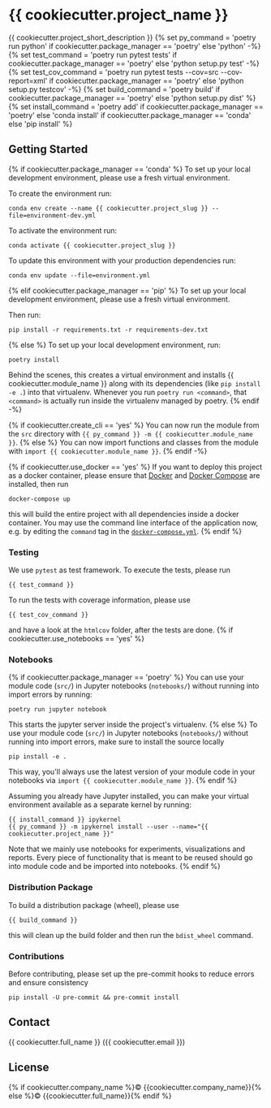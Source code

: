 # {{ cookiecutter.project_name }}
{{ cookiecutter.project_short_description }}
{% set py_command = 'poetry run python' if cookiecutter.package_manager == 'poetry' else 'python' -%}
{% set test_command = 'poetry run pytest tests' if cookiecutter.package_manager == 'poetry' else 'python setup.py test' -%}
{% set test_cov_command = 'poetry run pytest tests --cov=src --cov-report=xml' if cookiecutter.package_manager == 'poetry' else 'python setup.py testcov' -%}
{% set build_command = 'poetry build' if cookiecutter.package_manager == 'poetry' else 'python setup.py dist' %}
{% set install_command = 'poetry add' if cookiecutter.package_manager == 'poetry' else 'conda install' if cookiecutter.package_manager == 'conda' else 'pip install' %}
## Getting Started
{% if cookiecutter.package_manager == 'conda' %}
To set up your local development environment, please use a fresh virtual environment.

To create the environment run:

    conda env create --name {{ cookiecutter.project_slug }} --file=environment-dev.yml

To activate the environment run:

    conda activate {{ cookiecutter.project_slug }}

To update this environment with your production dependencies run:

    conda env update --file=environment.yml
{% elif cookiecutter.package_manager == 'pip' %}
To set up your local development environment, please use a fresh virtual environment.

Then run:

    pip install -r requirements.txt -r requirements-dev.txt
{% else %}
To set up your local development environment, run:

    poetry install

Behind the scenes, this creates a virtual environment and installs {{ cookiecutter.module_name }} along with its dependencies (like `pip install -e .`) into that virtualenv. Whenever you run `poetry run <command>`, that `<command>` is actually run inside the virtualenv managed by poetry.
{% endif -%}

{% if cookiecutter.create_cli == 'yes' %}
You can now run the module from the `src` directory with `{{ py_command }} -m {{ cookiecutter.module_name }}`.
{% else %}
You can now import functions and classes from the module with `import {{ cookiecutter.module_name }}`.
{% endif -%}

{% if cookiecutter.use_docker == 'yes' %}
If you want to deploy this project as a docker container, please ensure that [Docker](https://docs.docker.com/install/) and [Docker Compose](https://docs.docker.com/compose/install/) are installed, then run

    docker-compose up

this will build the entire project with all dependencies inside a docker container. You may use the command line interface of the application now, e.g. by editing the `command` tag in the [`docker-compose.yml`](./docker-compose.yml).
{% endif %}
### Testing

We use `pytest` as test framework. To execute the tests, please run

    {{ test_command }}

To run the tests with coverage information, please use

    {{ test_cov_command }}

and have a look at the `htmlcov` folder, after the tests are done.
{% if cookiecutter.use_notebooks == 'yes' %}
### Notebooks
{% if cookiecutter.package_manager == 'poetry' %}
You can use your module code (`src/`) in Jupyter notebooks (`notebooks/`) without running into import errors by running:

    poetry run jupyter notebook

This starts the jupyter server inside the project's virtualenv.
{% else %}
To use your module code (`src/`) in Jupyter notebooks (`notebooks/`) without running into import errors, make sure to install the source locally

    pip install -e .

This way, you'll always use the latest version of your module code in your notebooks via `import {{ cookiecutter.module_name }}`.
{% endif %}

Assuming you already have Jupyter installed, you can make your virtual environment available as a separate kernel by running:

    {{ install_command }} ipykernel
    {{ py_command }} -m ipykernel install --user --name="{{ cookiecutter.project_name }}"

Note that we mainly use notebooks for experiments, visualizations and reports. Every piece of functionality that is meant to be reused should go into module code
and be imported into notebooks.
{% endif %}
### Distribution Package

To build a distribution package (wheel), please use

    {{ build_command }}

this will clean up the build folder and then run the `bdist_wheel` command.

### Contributions

Before contributing, please set up the pre-commit hooks to reduce errors and ensure consistency

    pip install -U pre-commit && pre-commit install

## Contact

{{ cookiecutter.full_name }} ({{ cookiecutter.email }})

## License

{% if cookiecutter.company_name %}© {{cookiecutter.company_name}}{% else %}© {{cookiecutter.full_name}}{% endif %}
